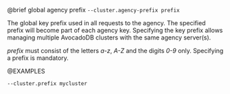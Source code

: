 

@brief global agency prefix
`--cluster.agency-prefix prefix`

The global key prefix used in all requests to the agency. The specified
prefix will become part of each agency key. Specifying the key prefix
allows managing multiple AvocadoDB clusters with the same agency
server(s).

*prefix* must consist of the letters *a-z*, *A-Z* and the digits *0-9*
only. Specifying a prefix is mandatory.

@EXAMPLES

```
--cluster.prefix mycluster
```

